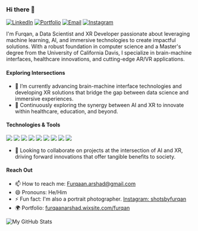 ### Hi there 👋

<p align="left">
  <a href="https://www.linkedin.com/in/furqaanarshad/"><img alt="LinkedIn" title="LinkedIn" src="https://img.shields.io/badge/-LinkedIn-0A66C2?style=for-the-badge&logo=linkedin&logoColor=white"/></a>
  <a href="https://furqaanarshad.wixsite.com/furqan"><img alt="Portfolio" title="Portfolio" src="https://img.shields.io/badge/-Portfolio-0A66C2?style=for-the-badge&logo=Wix&logoColor=white"/></a>
  <a href="mailto:Furqaan.arshad@gmail.com"><img alt="Email" title="Email" src="https://img.shields.io/badge/-Email-D14836?style=for-the-badge&logo=Gmail&logoColor=white"/></a>
  <a href="https://www.instagram.com/shotsbyfurqan"><img alt="Instagram" title="Instagram" src="https://img.shields.io/badge/-Instagram-E4405F?style=for-the-badge&logo=instagram&logoColor=white"/></a>
</p>

I'm Furqan, a Data Scientist and XR Developer passionate about leveraging machine learning, AI, and immersive technologies to create impactful solutions. With a robust foundation in computer science and a Master's degree from the University of California Davis, I specialize in brain-machine interfaces, healthcare innovations, and cutting-edge AR/VR applications.

#### Exploring Intersections

- 🔭 I’m currently advancing brain-machine interface technologies and developing XR solutions that bridge the gap between data science and immersive experiences.
- 🌱 Continuously exploring the synergy between AI and XR to innovate within healthcare, education, and beyond.

#### Technologies & Tools

<p>
  <img src="https://img.shields.io/badge/Python-3776AB?style=flat-square&logo=python&logoColor=white" />
  <img src="https://img.shields.io/badge/C%23-239120?style=flat-square&logo=c-sharp&logoColor=white" />
  <img src="https://img.shields.io/badge/C++-00599C?style=flat-square&logo=c%2B%2B&logoColor=white" />
  <img src="https://img.shields.io/badge/Java-ED8B00?style=flat-square&logo=java&logoColor=white" />
  <img src="https://img.shields.io/badge/JavaScript-F7DF1E?style=flat-square&logo=javascript&logoColor=black" />
  <img src="https://img.shields.io/badge/Unity-000000?style=flat-square&logo=unity&logoColor=white" />
  <img src="https://img.shields.io/badge/Unreal_Engine-313131?style=flat-square&logo=unreal-engine&logoColor=white" />
  <img src="https://img.shields.io/badge/React-20232A?style=flat-square&logo=react&logoColor=61DAFB" />
  <img src="https://img.shields.io/badge/Django-092E20?style=flat-square&logo=django&logoColor=white" />
</p>

- 👯 Looking to collaborate on projects at the intersection of AI and XR, driving forward innovations that offer tangible benefits to society.

#### Reach Out

- 📫 How to reach me: Furqaan.arshad@gmail.com
- 😄 Pronouns: He/Him
- ⚡ Fun fact: I'm also a portrait photographer. [Instagram: shotsbyfurqan](https://www.instagram.com/shotsbyfurqan)
- 🌍 Portfolio: [furqaanarshad.wixsite.com/furqan](https://furqaanarshad.wixsite.com/furqan)

![My GitHub Stats](https://github-readme-streak-stats.herokuapp.com?user=furqan1pk&date_format=M%20j%5B%2C%20Y%5D)
